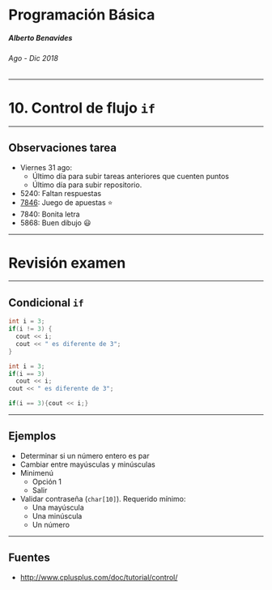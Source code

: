 Programación Básica
===

##### Alberto Benavides

###### Ago - Dic 2018

<!-- footer: Universidad Autónoma de Nuevo León | Facultad de Ciencias Físico Matemáticas | Multimedia y Animación Digital -->

---

# 10. Control de flujo `if`

---

## Observaciones tarea

* Viernes 31 ago:
  * Último día para subir tareas anteriores que cuenten puntos
  * Último día para subir repositorio.
* 5240: Faltan respuestas
* [7846](https://github.com/DonatoCalvillo/prograbasica/blob/master/Tarea%205/Tarea%205.md): Juego de apuestas :star:
* 7840: Bonita letra
* 5868: Buen dibujo :smiley:

---

# Revisión examen

---

## Condicional `if`

```cpp
int i = 3;
if(i != 3) {
  cout << i;
  cout << " es diferente de 3";
}
```

```cpp
int i = 3;
if(i == 3)
  cout << i;
cout << " es diferente de 3";
```

```cpp
if(i == 3){cout << i;}
```

---

## Ejemplos

* Determinar si un número entero es par
* Cambiar entre mayúsculas y minúsculas
* Minimenú
	* Opción 1
	* Salir
* Validar contraseña (`char[10]`). Requerido mínimo:
	* Una mayúscula
	* Una minúscula
	* Un número

<!-- Hacer programa que pida un número y la compu dé otro, del 0 a 5, y que el usuario apueste si el resultado de la suma será par o impar -->
<!-- Apostar por cara o cruz -->
<!-- Hacer la estructura de una casa con funciones para cada cuarto -->
<!-- Hacer juego de piedra papel o tijera con una iteración -->
<!-- MiniRPG con vida y monstruos -->

---

## Fuentes

* http://www.cplusplus.com/doc/tutorial/control/